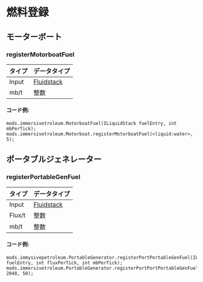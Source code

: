 # 燃料登録

## モーターボート

### registerMotorboatFuel

| タイプ   | データタイプ                                       |
| ----- | -------------------------------------------- |
| Input | [Fluidstack](/Vanilla/Liquids/ILiquidStack/) |
| mb/t  | 整数                                           |

#### コード例:

```zenscript
mods.immersivetroleum.MotorboatFuel(ILiquidStack fuelEntry, int mbPerTick);
mods.immersivetroleum.Motorboat.registerMotorboatFuel(<liquid:water>, 5);
```

## ポータブルジェネレーター

### registerPortableGenFuel

| タイプ    | データタイプ                                       |
| ------ | -------------------------------------------- |
| Input  | [Fluidstack](/Vanilla/Liquids/ILiquidStack/) |
| Flux/t | 整数                                           |
| mb/t   | 整数                                           |

#### コード例:

```zenscript
mods.immysivepetroleum.PortableGenerator.registerPortPortableGenFuel(ILiquidStack fuelEntry, int fluxPerTick, int mbPerTick);
mods.immersivetroleum.PortableGenerator.registerPortPortPortableGenFuel(<liquid:water>, 2048, 50);
```